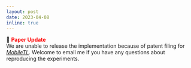 ```yaml
---
layout: post
date: 2023-04-08
inline: true
---
```

:page_with_curl: **<span style="color:red">Paper Update</span>** <br/>
We are unable to release the implementation because of patent filing for  *[MobileTL](https://arxiv.org/abs/2212.03246)*. Welcome to email me if you have any questions about reproducing the experiments.
